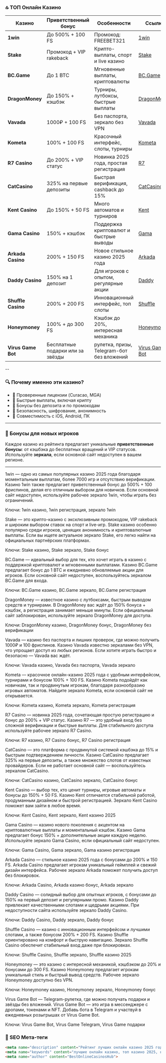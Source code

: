 ### 🔝 ТОП Онлайн Казино

| Казино             | Приветственный бонус    | Особенности                                      | Ссылка                                                                                    |
| ------------------ | ----------------------- | ------------------------------------------------ | ----------------------------------------------------------------------------------------- |
| **1win**           | До 500% + 100 FS        | Промокод: FREEBET321                             | [1win](https://1wilib.life/casino/list?open=register&p=t09u)                                          |
| **Stake**          | Промокод + VIP rakeback | Крипто-выплаты, спорт и live казино              | [Stake](https://stake1037.com/?c=JiMxFVsp)                                                    |
| **BC.Game**        | До 1 BTC                | Мгновенные выплаты, криптовалюты                 | [BC.Game](https://bcgame.nz/i-3a9esjz8l-n/)                                               |
| **DragonMoney**    | До 150% + кэшбэк        | Турниры, лутбоксы, быстрые выплаты               | [DragonMoney](https://drg.so/ff0b01f78)              |
| **Vavada**         | 1000₽ + 100 FS         | Без паспорта, зеркало без VPN                    | [Vavada](https://gate707.com/?promo=3c934242-fecd-4cda-a44a-90abcf3b2407&target=register) |
| **Kometa**         | 100% + 100 FS           | Красочный интерфейс, слоты, турниры              | [Kometa](https://tropical-path.com/s7d8a1999)                                             |
| **R7 Casino**      | До 200% + VIP статус    | Новинка 2025 года, простая регистрация           | [R7](https://sigreaciry.com/s7f064747)                                             |
| **CatCasino**      | 325% на первые депозиты | Быстрая верификация, cashback до 15%             | [CatCasino](https://catchthecatthree.com/s74cd5c49)                                       |
| **Kent Casino**    | До 150% + 50 FS         | Много автоматов и турниров                       | [Kent](https://pamuatinat.xyz/s9e2edfac)                                                  |
| **Gama Casino**    | 150% + кэшбэк           | Поддержка криптовалют и быстрые выводы           | [Gama](https://preesiader.com/s712d6f5e)                                                  |
| **Arkada Casino**  | 200% + 150 FS           | Новое стильное казино 2025 года                  | [Arkada](https://grid-cyberlane.com/s9372df9a)                                            |
| **Daddy Casino**   | 150% на 1 депозит       | Для игроков с опытом, регулярные акции           | [Daddy](https://aeruborony.com/se5595b94)                                                 |
| **Shuffle Casino** | 200% + 200 FS           | Инновационный интерфейс, топ слоты               | [Shuffle](https://shuffle888.com?r=uwPm692XQN)                                            |
| **Honeymoney**     | 100% + до 300 FS        | Кэшбэк до 20%, интересная механика               | [Honeymoney](https://honeymoneybonus.com/?ref=ODkyOTZfcmVmZXJyYWw=)                       |
| **Virus Game Bot**  | Бесплатные подарки или за звёзды        | рулетка, призы, Telegram-бот без вложений | [Virus Game Bot](https://t.me/virus_play_bot/app?startapp=roulette_inviteCoderDdTMAop0dTNeyV4)                                          |
--

### 🔍 Почему именно эти казино?

* 🎯 Проверенные лицензии (Curacao, MGA)
* 🚀 Быстрые выплаты, включая крипту
* 🎁 Бонусы без депозита и по промокодам
* 🔐 Безопасность, шифрование, анонимность
* 📱 Совместимость с iOS, Android, ПК

---

### 🎁 Бонусы для новых игроков

Каждое казино из рейтинга предлагает уникальные **приветственные бонусы**: от кэшбэка до бесплатных вращений и VIP статусов. Используйте **зеркала**, если основной сайт недоступен в вашем регионе.

---

1win — одно из самых популярных казино 2025 года благодаря моментальным выплатам, более 7000 игр и отсутствию верификации. Казино 1win также предлагает приветственный бонус до 500% + 100 фриспинов, делая его отличным выбором для новичков. Если основной сайт недоступен, используйте рабочее зеркало 1win, чтобы играть без ограничений.

Ключи: 1win казино, 1win регистрация, зеркало 1win

Stake — это крипто-казино с эксклюзивным промокодом, VIP rakeback и широким выбором ставок на спорт и live-игр. Stake казино особенно популярно среди игроков, ценящих анонимность и криптовалютные выплаты. Если вы ищете актуальное зеркало Stake, его легко найти на официальных партнёрских платформах.

Ключи: Stake казино, Stake зеркало, Stake бонус

BC.Game — идеальный выбор для тех, кто хочет играть в казино с поддержкой криптовалют и мгновенными выплатами. Казино BC.Game предлагает бонус до 1 BTC и ежедневно обновляемые акции для игроков. Если основной сайт недоступен, воспользуйтесь зеркалом BC.Game для входа.

Ключи: BC.Game казино, BC.Game зеркало, BC.Game регистрация

DragonMoney — известное казино с лутбоксами, быстрым выводом средств и турнирами. В DragonMoney вас ждёт до 150% бонуса + кэшбэк, а регистрация занимает меньше минуты. Если официальный сайт заблокирован, используйте зеркало DragonMoney для доступа.

Ключи: DragonMoney казино, DragonMoney бонус, DragonMoney без верификации

Vavada — казино без паспорта и лишних проверок, где можно получить 1000₽ и 100 фриспинов. Казино Vavada известно зеркалами без VPN, что упрощает доступ из любых регионов. Если хотите играть быстро и безопасно — Vavada вас ждёт.

Ключи: Vavada казино, Vavada без паспорта, Vavada зеркало

Kometa — красочное онлайн-казино 2025 года с удобным интерфейсом, турнирами и бонусом 100% + 100 FS. Казино Kometa подойдёт как новичкам, так и продвинутым игрокам, благодаря разнообразию игровых автоматов. Найдите зеркало Kometa, если основной сайт не открывается.

Ключи: Kometa казино, Kometa зеркало, Kometa регистрация

R7 Casino — новинка 2025 года, сочетающая простую регистрацию и бонус до 200% + VIP статус. Казино R7 — это удобный вход без сложной верификации и быстрые выплаты. Для стабильного доступа используйте рабочее зеркало R7 Casino.

Ключи: R7 казино, R7 Casino бонус, R7 Casino регистрация

CatCasino — это платформа с продвинутой системой кэшбэка до 15% и быстрым подтверждением личности. Казино CatCasino предлагает 325% на первые депозиты, а также множество слотов от известных провайдеров. Если не работает основной сайт — воспользуйтесь зеркалом CatCasino.

Ключи: CatCasino казино, CatCasino зеркало, CatCasino бонус

Kent Casino — выбор тех, кто ценит турниры, игровые автоматы и бонусы до 150% + 50 FS. Казино Kent отличается стабильной работой, продуманным дизайном и быстрой регистрацией. Зеркало Kent Casino поможет вам зайти в любое время.

Ключи: Kent Casino, Kent зеркало, Kent казино 2025

Gama Casino — казино нового поколения с акцентом на криптовалютные выплаты и моментальный кэшбэк. Казино Gama предлагает бонус 150% + дополнительные акции каждую неделю. Используйте зеркало Gama Casino, если официальный сайт недоступен.

Ключи: Gama Casino, Gama зеркало, Gama казино регистрация

Arkada Casino — стильное казино 2025 года с бонусами до 200% и 150 FS. Arkada Casino предлагает игрокам уникальный геймплей и свежий дизайн интерфейса. Рабочее зеркало Arkada поможет получить доступ без блокировок.

Ключи: Arkada Casino, Arkada казино бонус, Arkada зеркало

Daddy Casino — солидный выбор для опытных игроков, с бонусами до 150% на первый депозит и регулярными промо. Казино Daddy привлекает качественными слотами и щедрыми акциями. При недоступности сайта используйте зеркало Daddy Casino.

Ключи: Daddy Casino, Daddy зеркало, Daddy бонус

Shuffle Casino — казино с инновационным интерфейсом и лучшими слотами, а также бонусом 200% + 200 FS. Казино Shuffle ориентировано на комфорт и быструю навигацию. Зеркало Shuffle Casino обеспечит стабильный вход даже при блокировках.

Ключи: Shuffle Casino, Shuffle зеркало, Shuffle казино 2025

Honeymoney — это казино с интересной механикой, кэшбэком до 20% и бонусами до 300 FS. Казино Honeymoney предлагает игрокам уникальный стиль и быстрый вывод средств. Рабочее зеркало Honeymoney доступно без VPN.

Ключи: Honeymoney казино, Honeymoney зеркало, Honeymoney бонус

Virus Game Bot — Telegram-рулетка, где можно получать подарки и звёзды без вложений. Virus Game Bot — это игра в мессенджере с дропами, токенами и NFT. Добавь бота в Telegram и участвуй в ежедневных розыгрышах от Virus Game Bot.

Ключи: Virus Game Bot, Virus Game Telegram, Virus Game подарки



### 📌 SEO Мета-теги

```html
<meta name="description" content="Рейтинг лучших онлайн казино 2025 года. Список проверенных сайтов с бонусами, отзывами и быстрыми выплатами.">
<meta name="keywords" content="лучшие онлайн казино, топ казино 2025, казино с бонусами, казино зеркало, играть в казино">
<meta name="author" content="BestOnlineCasinosHub">
```

